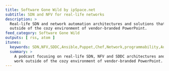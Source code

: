 ```yaml
---
title: Software Gone Wild by ipSpace.net
subtitle: SDN and NFV for real-life networks
description: >
  Real-life SDN and network automation architectures and solutions that work
  outside of the cozy environment of vendor-branded PowerPoint.
feed_category: Software Gone Wild
outputs: [ rss, atom ]
itunes:
  keywords: SDN,NFV,SDDC,Ansible,Puppet,Chef,Network,programmability,Automation
  summary: >
    A podcast focusing on real-life SDN, NFV and SDDC architectures and solutions that
    work outside of the cozy environment of vendor-branded PowerPoint. 
---
```

